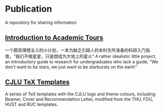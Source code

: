 # Publication
A repository for sharing information

## [Introduction to Academic Tours]()
一个颇具理想主义的小计划，一本为缺乏引路人的本科生所准备的科研入门指南，“我们不做星星，只是想成为大地上的星火”
A rather idealistic little project, an introductory guide to research for undergraduates who lack a guide, "We don't want to be stars, we just want to be starbursts on the earth"

## [CJLU TeX Templates](https://github.com/thinkswhat/Publication/tree/29cd1da9eff3e12dc02e0ee5735e10da1ec82cdc/CJLU/TeX%20Templates)
A series of TeX templates with the CJLU logo and theme colours, including Beamer, Cover and Recommendation Letter, modified from the THU, FDU, HUST and RUC templates.
